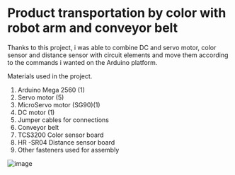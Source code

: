 # Product transportation by color with robot arm and conveyor belt

Thanks to this project, i was able to combine DC and servo motor, color sensor and distance sensor with circuit elements and move them according to the commands i wanted on the Arduino platform.

Materials used in the project.

   1) Arduino Mega 2560 (1)
   2) Servo motor (5)
   3) MicroServo motor (SG90)(1) 
   4) DC motor (1)
   5) Jumper cables for connections
   6) Conveyor belt
   7) TCS3200 Color sensor board
   8) HR -SR04 Distance sensor  board
   9) Other fasteners used for assembly


![image](https://user-images.githubusercontent.com/80620991/147467260-75b6973e-1bc7-4c30-943a-98267f2bbc38.png)

